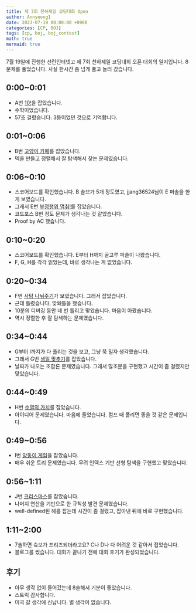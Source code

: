 ```yaml
---
title: 제 7회 천하제일 코딩대회 Open
author: Annyeong1
date: 2023-07-19 00:00:00 +0900
categories: [CP, BOJ]
tags: [cp, boj, boj_contest]
math: true
mermaid: true
---
```

7월 19일에 진행한 선린인터넷고 제 7회 천하제일 코딩대회 오픈 대회의 일지입니다. 8문제를 풀었습니다. 사실 한시간 좀 넘게 풀고 놀러 갔습니다.
## 0:00~0:01
- A번 [10!](https://www.acmicpc.net/contest/problem/1085/1)을 잡았습니다.
- 수학이었습니다.
- 57초 걸렸습니다. 3등이었던 것으로 기억합니다.
## 0:01~0:06
- B번 [고양이 카페](https://www.acmicpc.net/contest/problem/1085/2)를 잡았습니다.
- 덱을 만들고 정렬해서 잘 탐색해서 찾는 문제였습니다.
## 0:06~0:10
- 스코어보드를 확인했습니다. B 솔브가 5개 정도였고, jjang36524님이 E 퍼솔을 한 게 보였습니다.
- 그래서 E번 [부정행위 멈춰!](https://www.acmicpc.net/contest/problem/1085/5)를 잡았습니다.
- 코드포스 B번 정도 문제가 생각나는 것 같았습니다.
- Proof by AC 했습니다.
## 0:10~0:20
- 스코어보드를 확인했습니다. E부터 H까지 골고루 퍼솔이 나왔습니다.
- F, G, H를 각각 읽었는데, 바로 생각나는 게 없었습니다.
## 0:20~0:34
- F번 [사탕 나눠주기](https://www.acmicpc.net/contest/problem/1085/6)가 보였습니다. 그래서 잡았습니다.
- 근데 틀렸습니다. 맞왜틀을 했습니다.
- 10분의 디버깅 동안 네 번 틀리고 맞았습니다. 마음이 아팠습니다.
- 역시 정렬한 후 잘 탐색하는 문제였습니다.
## 0:34~0:44
- G부터 I까지가 다 풀리는 것을 보고, 그냥 쭉 밀자 생각했습니다.
- 그래서 G번 [생일 맞추기](https://www.acmicpc.net/contest/problem/1085/7)를 잡았습니다.
- 날짜가 나오는 조합론 문제였습니다. 그래서 많조분을 구현했고 시간이 좀 걸렸지만 맞았습니다.
## 0:44~0:49
- H번 [수열의 가치](https://www.acmicpc.net/contest/problem/1085/8)를 잡았습니다.
- 아이디어 문제였습니다. 마음에 들었습니다. 컴프 때 풀리면 좋을 것 같은 문제입니다.
## 0:49~0:56
- I번 [양동이 게임](https://www.acmicpc.net/contest/problem/1085/9)을 잡았습니다.
- 매우 쉬운 트리 문제였습니다. 무려 인덱스 기반 선형 탐색을 구현했고 맞았습니다.
## 0:56~1:11
- J번 [크리스마스](https://www.acmicpc.net/contest/problem/1085/10)를 잡았습니다.
- 나머지 연산을 기반으로 한 규칙성 발견 문제였습니다.
- well-defined된 해를 잡는데 시간이 좀 걸렸고, 잡아낸 뒤에 바로 구현했습니다.
## 1:11~2:00
- 7솔하면 슼보가 프리즈되더라고요? C나 D나 다 어려운 것 같아서 접었습니다.
- 블로그를 썼습니다. 대회가 끝나기 전에 대회 후기가 완성되었습니다.
## 후기
- 아무 생각 없이 들어갔는데 8솔해서 기분이 좋았습니다.
- 스트릭 감사합니다.
- 미국 갈 생각에 신납니다. 별 생각이 없습니다.
